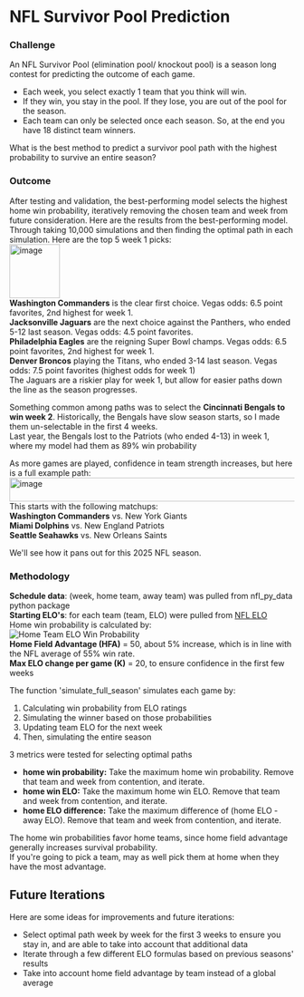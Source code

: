 # NFL Survivor Pool Prediction  

### Challenge  
An NFL Survivor Pool (elimination pool/ knockout pool) is a season long contest for predicting the outcome of each game.  
 - Each week, you select exactly 1 team that you think will win.
 - If they win, you stay in the pool.  If they lose, you are out of the pool for the season.
 - Each team can only be selected once each season.  So, at the end you have 18 distinct team winners.
  
What is the best method to predict a survivor pool path with the highest probability to survive an entire season?

### Outcome  
After testing and validation, the best-performing model selects the highest home win probability, iteratively removing the chosen team and week from future consideration.
Here are the results from the best-performing model.  
Through taking 10,000 simulations and then finding the optimal path in each simulation.  Here are the top 5 week 1 picks:    
<img width="89" height="95" alt="image" src="https://github.com/user-attachments/assets/d99769a3-0659-455b-8194-752a003e9bec" />  
**Washington Commanders** is the clear first choice.  Vegas odds: 6.5 point favorites, 2nd highest for week 1.  
**Jacksonville Jaguars** are the next choice against the Panthers, who ended 5-12 last season.  Vegas odds: 4.5 point favorites.  
**Philadelphia Eagles**  are the reigning Super Bowl champs.  Vegas odds: 6.5 point favorites, 2nd highest for week 1.  
**Denver Broncos** playing the Titans, who ended 3-14 last season.  Vegas odds: 7.5 point favorites (highest odds for week 1)  
The Jaguars are a riskier play for week 1, but allow for easier paths down the line as the season progresses.  

Something common among paths was to select the **Cincinnati Bengals to win week 2**.  Historically, the Bengals have slow season starts, so I made them un-selectable in the first 4 weeks.  
Last year, the Bengals lost to the Patriots (who ended 4-13) in week 1, where my model had them as 89% win probability  

As more games are played, confidence in team strength increases, but here is a full example path:
<img width="1017" height="42" alt="image" src="https://github.com/user-attachments/assets/8d0c537a-4281-4ae2-a530-81c195d672b9" />  
This starts with the following matchups:  
**Washington Commanders** vs. New York Giants  
**Miami Dolphins** vs. New England Patriots  
**Seattle Seahawks** vs. New Orleans Saints  

We'll see how it pans out for this 2025 NFL season.

### Methodology  
**Schedule data**: (week, home team, away team) was pulled from nfl_py_data python package  
**Starting ELO's**: for each team (team, ELO) were pulled from [NFL ELO](https://www.nfeloapp.com/nfl-power-ratings/)  
Home win probability is calculated by:    
![Home Team ELO Win Probability](https://latex.codecogs.com/svg.image?&space;P=\frac{1}{1&plus;10^{\frac{awayELO-homeELO&plus;HomeFieldAdvantage}{400}}})  
**Home Field Advantage (HFA)** = 50, about 5% increase, which is in line with the NFL average of 55% win rate.  
**Max ELO change per game (K)** = 20, to ensure confidence in the first few weeks  

The function 'simulate_full_season' simulates each game by:  
1. Calculating win probability from ELO ratings
2. Simulating the winner based on those probabilities
3. Updating team ELO for the next week
4. Then, simulating the entire season

3 metrics were tested for selecting optimal paths
 - **home win probability:**  Take the  maximum home win probability.  Remove that team and week from contention, and iterate.  
 - **home win ELO:**  Take the maximum home win ELO.  Remove that team and week from contention, and iterate.  
 - **home ELO difference:** Take the maximum difference of (home ELO - away ELO).  Remove that team and week from contention, and iterate.

The home win probabilities favor home teams, since home field advantage generally increases survival probability.  
If you're going to pick a team, may as well pick them at home when they have the most advantage.  

## Future Iterations  
Here are some ideas for improvements and future iterations:  
 - Select optimal path week by week for the first 3 weeks to ensure you stay in, and are able to take into account that additional data
 - Iterate through a few different ELO formulas based on previous seasons' results
 - Take into account home field advantage by team instead of a global average
